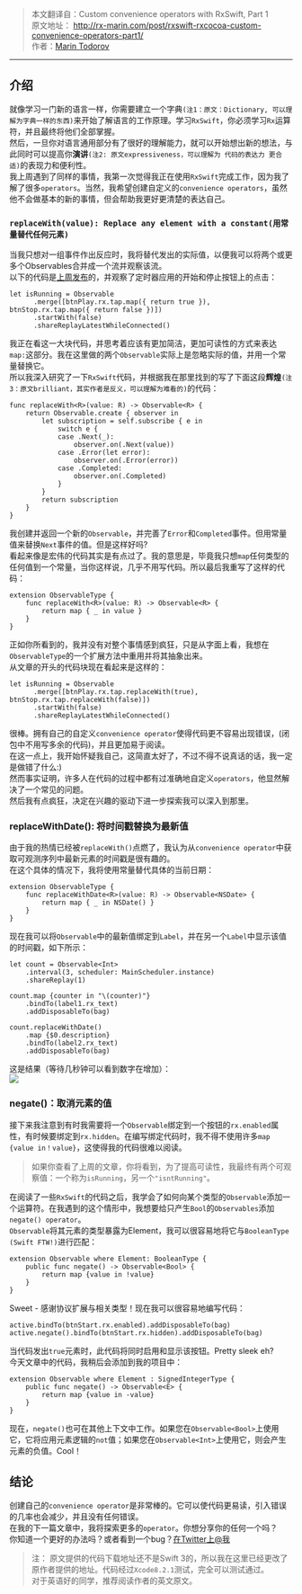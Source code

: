 > 本文翻译自：Custom convenience operators with RxSwift, Part 1  
原文地址： http://rx-marin.com/post/rxswift-rxcocoa-custom-convenience-operators-part1/   
作者：[Marin Todorov](http://www.underplot.com/)

---
## 介绍
就像学习一门新的语言一样，你需要建立一个字典`(注1：原文：Dictionary, 可以理解为字典一样的东西)`来开始了解语言的工作原理。学习`RxSwift`，你必须学习`Rx`运算符，并且最终将他们全部掌握。  
然后，一旦你对语言通用部分有了很好的理解能力，就可以开始想出新的想法，与此同时可以提高你**演讲**`(注2: 原文expressiveness，可以理解为 代码的表达力 更合适)`的表现力和便利性。  
我上周遇到了同样的事情，我第一次觉得我正在使用`RxSwift`完成工作，因为我了解了很多`operators`。当然，我希望创建自定义的`convenience operators`，虽然他不会做基本的新的事情，但会帮助我更好更清楚的表达自己。  
### `replaceWith(value): Replace any element with a constant(用常量替代任何元素)`
当我只想对一组事件作出反应时，我将替代发出的实际值，以便我可以将两个或更多个Observables合并成一个流并观察该流。  
以下的代码是[上周发布](https://vsccw.com/2017/03/29/rxswift-split-laps-timer-02/)的，并观察了定时器应用的开始和停止按钮上的点击：  
```
let isRunning = Observable
      .merge([btnPlay.rx.tap.map({ return true }), btnStop.rx.tap.map({ return false })])
      .startWith(false)
      .shareReplayLatestWhileConnected()
```
我正在看这一大块代码，并思考着应该有更加简洁，更加可读性的方式来表达`map:`这部分。我在这里做的两个`Observable`实际上是忽略实际的值，并用一个常量替换它。  
所以我深入研究了一下`RxSwift`代码，并根据我在那里找到的写了下面这段**辉煌**`(注3：原文brilliant，其实作者是反义，可以理解为难看的)`的代码：
```
func replaceWith<R>(value: R) -> Observable<R> {
    return Observable.create { observer in
        let subscription = self.subscribe { e in
            switch e {
            case .Next(_):
                observer.on(.Next(value))
            case .Error(let error):
                observer.on(.Error(error))
            case .Completed:
                observer.on(.Completed)
            }
        }
        return subscription
    }
}
```
我创建并返回一个新的`Observable`，并完善了`Error`和`Completed`事件。但用常量值来替换`Next`事件的值。但是这样好吗?  
看起来像是宏伟的代码其实是有点过了。我的意思是，毕竟我只想`map`任何类型的任何值到一个常量，当你这样说，几乎不用写代码。所以最后我重写了这样的代码：
```
extension ObservableType {
    func replaceWith<R>(value: R) -> Observable<R> {
        return map { _ in value }
    }
}
```
正如你所看到的，我并没有对整个事情感到疯狂，只是从字面上看，我想在`ObservableType`的一个扩展方法中重用并将其抽象出来。  
从文章的开头的代码块现在看起来是这样的：
```
let isRunning = Observable
      .merge([btnPlay.rx.tap.replaceWith(true), btnStop.rx.tap.replaceWith(false)])
      .startWith(false)
      .shareReplayLatestWhileConnected()
```

很棒。拥有自己的自定义`convenience operator`使得代码更不容易出现错误，(闭包中不用写多余的代码)，并且更加易于阅读。  
在这一点上，我开始怀疑我自己，这简直太好了，不过不得不说真话的话，我一定是做错了什么:)  
然而事实证明，许多人在代码的过程中都有过准确地自定义`operators`，他显然解决了一个常见的问题。  
然后我有点疯狂，决定在兴趣的驱动下进一步探索我可以深入到那里。  
### replaceWithDate(): 将时间戳替换为最新值 
由于我的热情已经被`replaceWith()`点燃了，我认为从`convenience operator`中获取可观测序列中最新元素的时间戳是很有趣的。  
在这个具体的情况下，我将使用常量替代具体的当前日期：   
```
extension ObservableType {
    func replaceWithDate<R>(value: R) -> Observable<NSDate> {
        return map { _ in NSDate() }
    }
}
```
现在我可以将`Observable`中的最新值绑定到`Label`，并在另一个`Label`中显示该值的时间戳，如下所示：
```
let count = Observable<Int>
    .interval(3, scheduler: MainScheduler.instance)
    .shareReplay(1)

count.map {counter in "\(counter)"}
    .bindTo(label1.rx_text)
    .addDisposableTo(bag)

count.replaceWithDate()
    .map {$0.description}
    .bindTo(label2.rx_text)
    .addDisposableTo(bag)
```
这是结果（等待几秒钟可以看到数字在增加）：  
![](http://rx-marin.com/images/latest-date.gif)
### negate()：取消元素的值
接下来我注意到有时我需要将一个`Observable`绑定到一个按钮的`rx.enabled`属性，有时候要绑定到`rx.hidden`。在编写绑定代码时，我不得不使用许多`map {value in！value}`，这使得我的代码很难以阅读。  
> 如果你查看了上周的文章，你将看到，为了提高可读性，我最终有两个可观察值：一个称为`isRunning`，另一个`"isntRunning"`。  

在阅读了一些`RxSwift`的代码之后，我学会了如何向某个类型的`Observable`添加一个运算符。在我遇到的这个情形中，我想要给只产生`Bool`的`Observables`添加`negate() operator`。  
`Observable`将其元素的类型暴露为Element，我可以很容易地将它与`BooleanType` `(Swift FTW!)`进行匹配：
```
extension Observable where Element: BooleanType {
    public func negate() -> Observable<Bool> {
        return map {value in !value}
    }
}
```
Sweet - 感谢协议扩展与相关类型！现在我可以很容易地编写代码：
```
active.bindTo(btnStart.rx.enabled).addDisposableTo(bag)
active.negate().bindTo(btnStart.rx.hidden).addDisposableTo(bag)
```
当代码发出`true`元素时，此代码将同时启用和显示该按钮。Pretty sleek eh?    
今天文章中的代码，我稍后会添加到我的项目中：  
```
extension Observable where Element : SignedIntegerType {
    public func negate() -> Observable<E> {
        return map {value in -value}
    }
}
```
现在，`negate()`也可在其他上下文中工作。如果您在`Observable<Bool>`上使用它，它将应用元素逻辑的`not`值；如果您在`Observable<Int>`上使用它，则会产生元素的负值。Cool！  
## 结论
创建自己的`convenience operator`是非常棒的。它可以使代码更易读，引入错误的几率也会减少，并且没有任何错误。  
在我的下一篇文章中，我将探索更多的`operator`。你想分享你的任何一个吗？  
你知道一个更好的办法吗？或者看到一个bug？[在Twitter上@我](https://twitter.com/intent/follow?original_referer=http%3A%2F%2Frx-marin.com%2Fpost%2Frxswift-rxcocoa-custom-convenience-operators-part1%2F&ref_src=twsrc%5Etfw&region=follow_link&screen_name=icanzilb&tw_p=followbutton)

> 注： 原文提供的代码下载地址还不是Swift 3的，所以我在这里已经更改了原作者提供的地址。代码经过`Xcode8.2.1`测试，完全可以测试通过。  
对于英语好的同学，推荐阅读作者的英文原文。 